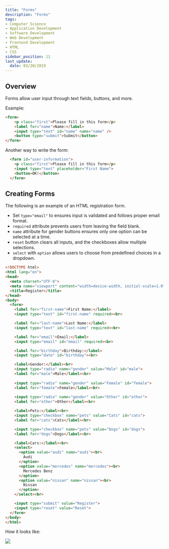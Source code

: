 ```yaml
---
title: "Forms"
description: "Forms"
tags:
- Computer Science
- Application Development
- Software Development
- Web Development
- Frontend Development
- HTML
- CSS
sidebar_position: 11
last_update:
  date: 03/20/2019
---
```



## Overview

Forms allow user input through text fields, buttons, and more.

Example:

```html
<form>
    <p class="first">Please fill in this form</p>
    <label for="name">Name:</label>
    <input type="text" id="name" name="name" />
    <button type="submit">Submit</button>
</form>
```

Another way to write the form:

```html
  <form id="user-information">
    <p class="first">Please fill in this form</p>
    <input type="text" placeholder="First Name">
    <button>OK!</button>
  </form>
```

## Creating Forms 

The following is an example of an HTML registration form. 

- Set `type="email"` to ensures input is validated and follows proper email format.
- `required` attribute prevents users from leaving the field blank.  
- `name` attribute for gender buttons ensures only one option can be selected at a time. 
- `reset` button clears all inputs, and the checkboxes allow multiple selections.
- `select` with `option` allows users to choose from predefined choices in a dropdown.

```html
<!DOCTYPE html>
<html lang="en">
<head>
  <meta charset="UTF-8">
  <meta name="viewport" content="width=device-width, initial-scale=1.0">
  <title>Register</title>
</head>
<body>
  <form>
    <label for="first-name">First Name:</label>
    <input type="text" id="first-name" required><br>

    <label for="last-name">Last Name:</label>
    <input type="text" id="last-name" required><br>

    <label for="email">Email:</label>
    <input type="email" id="email" required><br>

    <label for="birthday">Birthday:</label>
    <input type="date" id="birthday"><br>

    <label>Gender:</label><br>
    <input type="radio" name="gender" value="Male" id="male">
    <label for="male">Male</label><br>
    
    <input type="radio" name="gender" value="Female" id="female">
    <label for="female">Female</label><br>
    
    <input type="radio" name="gender" value="Other" id="other">
    <label for="other">Other</label><br>

    <label>Pets:</label><br>
    <input type="checkbox" name="pets" value="Cats" id="cats">
    <label for="cats">Cats</label><br>

    <input type="checkbox" name="pets" value="Dogs" id="dogs">
    <label for="dogs">Dogs</label><br>

    <label>Cars:</label><br>
    <select>
      <option value="audi" name="audi"><br>
        Audi
      </option>
      <option value="mercedes" name="mercedes"><br>
        Mercedes Benz
      </option>
      <option value="nissan" name="nissan"><br>
        Nissan
      </option>
    </select><br>

    <input type="submit" value="Register">
    <input type="reset" value="Reset">
  </form>
</body>
</html> 
```

How it looks like:

<div class="img-center"> 

![](/img/docs/html-samplesssss.png)

</div>
